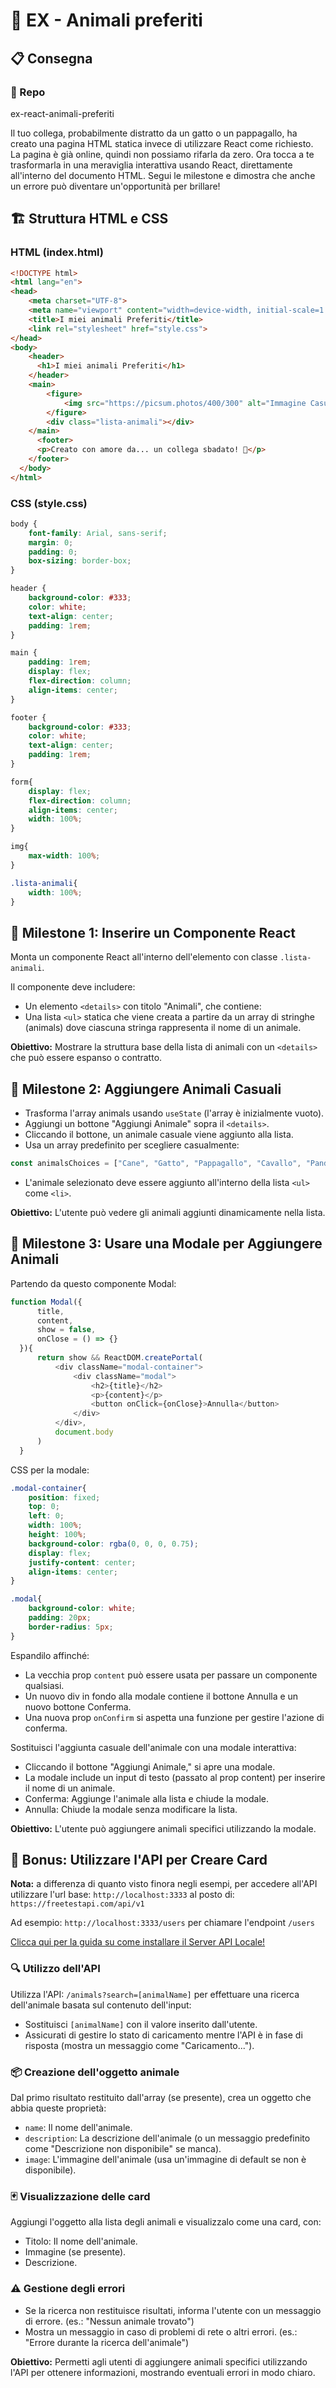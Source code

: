 # 🐾 EX - Animali preferiti

## 📋 Consegna

### 📁 Repo
ex-react-animali-preferiti

Il tuo collega, probabilmente distratto da un gatto o un pappagallo, ha creato una pagina HTML statica invece di utilizzare React come richiesto. La pagina è già online, quindi non possiamo rifarla da zero. Ora tocca a te trasformarla in una meraviglia interattiva usando React, direttamente all'interno del documento HTML. Segui le milestone e dimostra che anche un errore può diventare un'opportunità per brillare!

## 🏗️ Struttura HTML e CSS

### HTML (index.html)
```html
<!DOCTYPE html>
<html lang="en">
<head>
    <meta charset="UTF-8">
    <meta name="viewport" content="width=device-width, initial-scale=1.0">
    <title>I miei animali Preferiti</title>
    <link rel="stylesheet" href="style.css">
</head>
<body>
    <header>
      <h1>I miei animali Preferiti</h1>
    </header>
    <main>
        <figure>
            <img src="https://picsum.photos/400/300" alt="Immagine Casuale">
        </figure>
        <div class="lista-animali"></div>
    </main>
      <footer>
      <p>Creato con amore da... un collega sbadato! 🐾</p>
    </footer>
  </body>
</html>
```

### CSS (style.css)
```css
body {
    font-family: Arial, sans-serif;
    margin: 0;
    padding: 0;
    box-sizing: border-box;
}

header {
    background-color: #333;
    color: white;
    text-align: center;
    padding: 1rem;
}

main {
    padding: 1rem;
    display: flex;
    flex-direction: column;
    align-items: center;
}

footer {
    background-color: #333;
    color: white;
    text-align: center;
    padding: 1rem;
}

form{
    display: flex;
    flex-direction: column;
    align-items: center;
    width: 100%;
}

img{
    max-width: 100%;
}

.lista-animali{
    width: 100%;
}
```

## 🎯 Milestone 1: Inserire un Componente React

Monta un componente React all'interno dell'elemento con classe `.lista-animali`.

Il componente deve includere:
- Un elemento `<details>` con titolo "Animali", che contiene:
- Una lista `<ul>` statica che viene creata a partire da un array di stringhe (animals) dove ciascuna stringa rappresenta il nome di un animale.

**Obiettivo:** Mostrare la struttura base della lista di animali con un `<details>` che può essere espanso o contratto.

## 🎯 Milestone 2: Aggiungere Animali Casuali

- Trasforma l'array animals usando `useState` (l'array è inizialmente vuoto).
- Aggiungi un bottone "Aggiungi Animale" sopra il `<details>`.
- Cliccando il bottone, un animale casuale viene aggiunto alla lista.
- Usa un array predefinito per scegliere casualmente:

```javascript
const animalsChoices = ["Cane", "Gatto", "Pappagallo", "Cavallo", "Panda"];
```

- L'animale selezionato deve essere aggiunto all'interno della lista `<ul>` come `<li>`.

**Obiettivo:** L'utente può vedere gli animali aggiunti dinamicamente nella lista.

## 🎯 Milestone 3: Usare una Modale per Aggiungere Animali

Partendo da questo componente Modal:

```javascript
function Modal({
      title, 
      content, 
      show = false, 
      onClose = () => {}
  }){
      return show && ReactDOM.createPortal(
          <div className="modal-container">
              <div className="modal">
                  <h2>{title}</h2>
                  <p>{content}</p>
                  <button onClick={onClose}>Annulla</button>
              </div>
          </div>,
          document.body
      )
  }
```

CSS per la modale:
```css
.modal-container{
    position: fixed;
    top: 0;
    left: 0;
    width: 100%;
    height: 100%;
    background-color: rgba(0, 0, 0, 0.75);
    display: flex;
    justify-content: center;
    align-items: center;
}

.modal{
    background-color: white;
    padding: 20px;
    border-radius: 5px;
}
```

Espandilo affinché:
- La vecchia prop `content` può essere usata per passare un componente qualsiasi.
- Un nuovo div in fondo alla modale contiene il bottone Annulla e un nuovo bottone Conferma.
- Una nuova prop `onConfirm` si aspetta una funzione per gestire l'azione di conferma.

Sostituisci l'aggiunta casuale dell'animale con una modale interattiva:
- Cliccando il bottone "Aggiungi Animale," si apre una modale.
- La modale include un input di testo (passato al prop content) per inserire il nome di un animale.
- Conferma: Aggiunge l'animale alla lista e chiude la modale.
- Annulla: Chiude la modale senza modificare la lista.

**Obiettivo:** L'utente può aggiungere animali specifici utilizzando la modale.

## 🎯 Bonus: Utilizzare l'API per Creare Card

**Nota:** a differenza di quanto visto finora negli esempi, per accedere all'API utilizzare l'url base:
`http://localhost:3333`
al posto di:
`https://freetestapi.com/api/v1`

Ad esempio:
`http://localhost:3333/users`
per chiamare l'endpoint `/users`

[Clicca qui per la guida su come installare il Server API Locale!](link-guida)

### 🔍 Utilizzo dell'API

Utilizza l'API: `/animals?search=[animalName]` per effettuare una ricerca dell'animale basata sul contenuto dell'input:

- Sostituisci `[animalName]` con il valore inserito dall'utente.
- Assicurati di gestire lo stato di caricamento mentre l'API è in fase di risposta (mostra un messaggio come "Caricamento...").

### 📦 Creazione dell'oggetto animale

Dal primo risultato restituito dall'array (se presente), crea un oggetto che abbia queste proprietà:
- `name`: Il nome dell'animale.
- `description`: La descrizione dell'animale (o un messaggio predefinito come "Descrizione non disponibile" se manca).
- `image`: L'immagine dell'animale (usa un'immagine di default se non è disponibile).

### 🃏 Visualizzazione delle card

Aggiungi l'oggetto alla lista degli animali e visualizzalo come una card, con:
- Titolo: Il nome dell'animale.
- Immagine (se presente).
- Descrizione.

### ⚠️ Gestione degli errori

- Se la ricerca non restituisce risultati, informa l'utente con un messaggio di errore. (es.: "Nessun animale trovato")
- Mostra un messaggio in caso di problemi di rete o altri errori. (es.: "Errore durante la ricerca dell'animale")

**Obiettivo:** Permetti agli utenti di aggiungere animali specifici utilizzando l'API per ottenere informazioni, mostrando eventuali errori in modo chiaro.